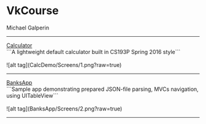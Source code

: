 # VkCourse
Michael Galperin
<hr>
<a href="https://github.com/piechart/VkCourse/tree/master/CalcDemo" target="_blank">Calculator</a><br>
```A lightweight default calculator built in CS193P Spring 2016 style```<br><br>
![alt tag](CalcDemo/Screens/1.png?raw=true)
<hr>
<a href="https://github.com/piechart/VkCourse/tree/master/BanksApp" target="_blank">BanksApp</a><br>
```Sample app demonstrating prepared JSON-file parsing, MVCs navigation, using UITableView```<br><br>
![alt tag](BanksApp/Screens/2.png?raw=true)<hr>

